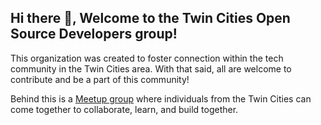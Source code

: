 ## Hi there 👋, Welcome to the Twin Cities Open Source Developers group!

This organization was created to foster connection within the tech community in the Twin Cities area. With that said, all are welcome to contribute and be a part of this community! 

Behind this is a [Meetup group](https://www.meetup.com/twin-cities-open-source-developers/) where individuals from the Twin Cities can come together to collaborate, learn, and build together.

<!--

**Here are some ideas to get you started:**

🙋‍♀️ A short introduction - what is your organization all about?
🌈 Contribution guidelines - how can the community get involved?
👩‍💻 Useful resources - where can the community find your docs? Is there anything else the community should know?
🍿 Fun facts - what does your team eat for breakfast?
🧙 Remember, you can do mighty things with the power of [Markdown](https://docs.github.com/github/writing-on-github/getting-started-with-writing-and-formatting-on-github/basic-writing-and-formatting-syntax)
-->
